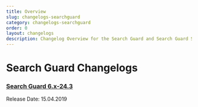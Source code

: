 ```yaml
---
title: Overview
slug: changelogs-searchguard
category: changelogs-searchguard
order: 0
layout: changelogs
description: Changelog Overview for the Search Guard and Search Guard SSL
---
```


<!---
Copryight 2010 floragunn GmbH
-->

# Search Guard Changelogs

### [Search Guard 6.x-24.3](../_changelogs/changelog_searchguard_7_x_35_0_0_beta1.md)

Release Date: 15.04.2019

